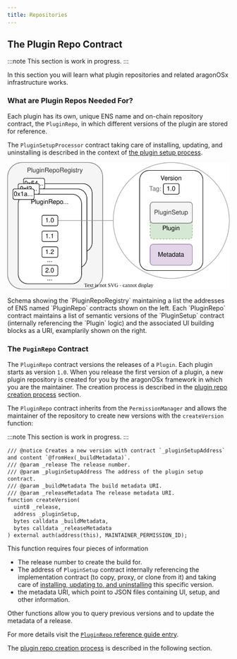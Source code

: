 ```yaml
---
title: Repositories
---
```


## The Plugin Repo Contract

:::note
This section is work in progress.
:::

In this section you will learn what plugin repositories and related aragonOSx infrastructure works.

### What are Plugin Repos Needed For?

Each plugin has its own, unique ENS name and on-chain repository contract, the `PluginRepo`, in which different versions of the plugin are stored for reference.

<!--The names and address of the `PluginRepo` contracts are stored in the `PluginRepoRegistry`. Both contracts are described in the following. -->

The `PluginSetupProcessor` contract taking care of installing, updating, and uninstalling is described in the context of [the plugin setup process](../02-plugin-setup/index.md).

<div class="center-column">

![Schematic depiction of the versioning taking place in the PluginRepoRegistry.](./plugin-repo-overview.drawio.svg)

<p class="caption"> 
  Schema showing the `PluginRepoRegistry` maintaining a list the addresses of ENS named `PluginRepo` contracts shown on the left. Each `PluginRepo` contract maintains a list of semantic versions of the `PluginSetup` contract (internally referencing the `Plugin` logic) and the associated UI building blocks as a URI, examplarily shown on the right.
</p>

</div>

### The `PuginRepo` Contract

The `PluginRepo` contract versions the releases of a `Plugin`. Each plugin starts as version `1.0`.
When you release the first version of a plugin, a new plugin repository is created for you by the aragonOSx framework in which you are the maintainer. The creation process is described in the [plugin repo creation process](./01-plugin-repo-creation.md) section.

The `PluginRepo` contract inherits from the `PermissionManager` <!-- add link --> and allows the maintainer of the repository to create new versions with the `createVersion` function:

:::note
This section is work in progress.
:::

```solidity title="contracts/framework/PluginRepo.sol"
/// @notice Creates a new version with contract `_pluginSetupAddress` and content `@fromHex(_buildMetadata)`.
/// @param _release The release number.
/// @param _pluginSetupAddress The address of the plugin setup contract.
/// @param _buildMetadata The build metadata URI.
/// @param _releaseMetadata The release metadata URI.
function createVersion(
  uint8 _release,
  address _pluginSetup,
  bytes calldata _buildMetadata,
  bytes calldata _releaseMetadata
) external auth(address(this), MAINTAINER_PERMISSION_ID);
```

This function requires four pieces of information

- The release number to create the build for.
- The address of `PluginSetup` contract internally referencing the implementation contract (to copy, proxy, or clone from it) and taking care of [installing, updating to, and uninstalling](../02-plugin-setup/index.md) this specific version.
- the metadata URI, which point to JSON files containing UI, setup, and other information.

<!-- explain how plugin setups are versioned-->

Other functions allow you to query previous versions and to update the metadata of a release.

For more details visit the [`PluginRepo` reference guide entry](../../../../03-reference-guide/framework/plugin/repo/PluginRepo.md).

The [plugin repo creation process](01-plugin-repo-creation.md) is described in the following section.
